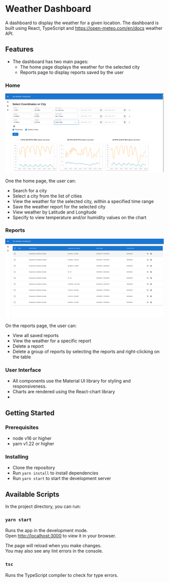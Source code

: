# Weather Dashboard

A dashboard to display the weather for a given location. The dashboard is built using React, TypeScript and https://open-meteo.com/en/docs weather API.

## Features
- The dashboard has two main pages:
  - The home page displays the weather for the selected city
  - Reports page to display reports saved by the user

### Home

![Home](src/assets/screenshots/all-reports.png "Optional Title")

One the home page, the user can:
- Search for a city
- Select a city from the list of cities
- View the weather for the selected city, within a specified time range
- Save the weather report for the selected city
- View weather by Latitude and Longitude
- Specify to view temperature and/or humidity values on the chart



### Reports

![Report](src/assets/screenshots/reports-table.png "Optional Title")

On the reports page, the user can:
- View all saved reports
- View the weather for a specific report
- Delete a report
- Delete a group of reports by selecting the reports and right-clicking on the table

### User Interface
- All components use the Material UI library for styling and responsiveness. 
- Charts are rendered using the React-chart library
- 
## Getting Started
    
### Prerequisites
- node v16 or higher
- yarn v1.22 or higher

### Installing
- Clone the repository
- Run `yarn install` to install dependencies
- Run `yarn start` to start the development server

## Available Scripts

In the project directory, you can run:

### `yarn start`

Runs the app in the development mode.\
Open [http://localhost:3000](http://localhost:3000) to view it in your browser.

The page will reload when you make changes.\
You may also see any lint errors in the console.

### `tsc`

Runs the TypeScript compiler to check for type errors.
